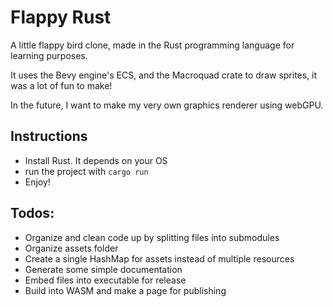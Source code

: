 
# Flappy Rust

A little flappy bird clone, made in the Rust programming language for learning purposes.

It uses the Bevy engine's ECS, and the Macroquad crate to draw sprites, it was a lot of fun to make!

In the future, I want to make my very own graphics renderer using webGPU.

## Instructions
- Install Rust. It depends on your OS
- run the project with ```cargo run```
- Enjoy!

## Todos:
- Organize and clean code up by splitting files into submodules
- Organize assets folder
- Create a single HashMap for assets instead of multiple resources
- Generate some simple documentation
- Embed files into executable for release
- Build into WASM and make a page for publishing
